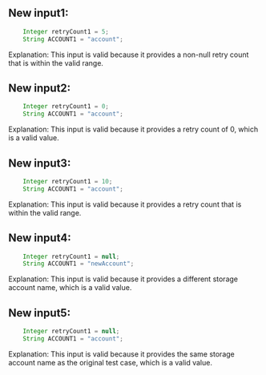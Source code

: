 ## New input1:
```java
    Integer retryCount1 = 5;
    String ACCOUNT1 = "account";
```
Explanation: This input is valid because it provides a non-null retry count that is within the valid range.

## New input2:
```java
    Integer retryCount1 = 0;
    String ACCOUNT1 = "account";
```
Explanation: This input is valid because it provides a retry count of 0, which is a valid value.

## New input3:
```java
    Integer retryCount1 = 10;
    String ACCOUNT1 = "account";
```
Explanation: This input is valid because it provides a retry count that is within the valid range.

## New input4:
```java
    Integer retryCount1 = null;
    String ACCOUNT1 = "newAccount";
```
Explanation: This input is valid because it provides a different storage account name, which is a valid value.

## New input5:
```java
    Integer retryCount1 = null;
    String ACCOUNT1 = "account";
```
Explanation: This input is valid because it provides the same storage account name as the original test case, which is a valid value.
